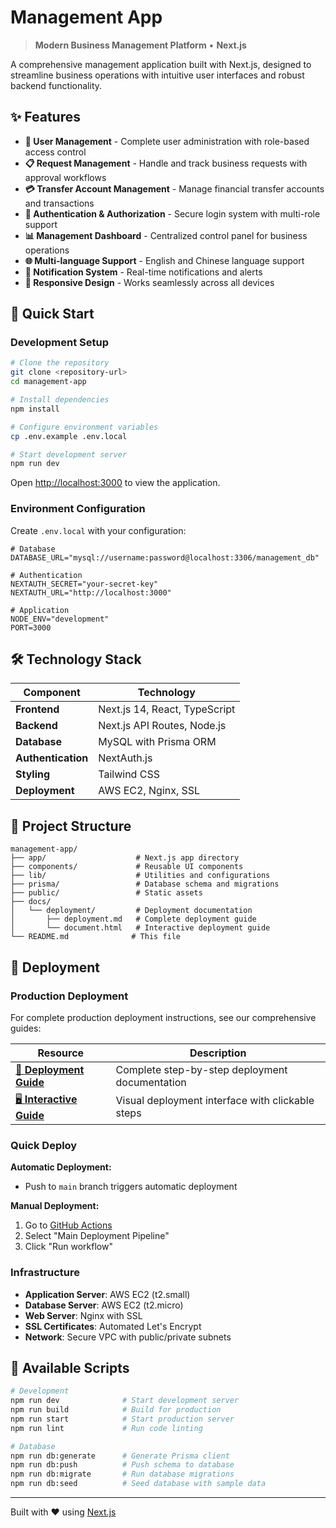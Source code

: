 # Management App

> **Modern Business Management Platform** • **Next.js**

A comprehensive management application built with Next.js, designed to streamline business operations with intuitive user interfaces and robust backend functionality.

## ✨ Features

- **👥 User Management** - Complete user administration with role-based access control
- **📋 Request Management** - Handle and track business requests with approval workflows  
- **💳 Transfer Account Management** - Manage financial transfer accounts and transactions
- **🔐 Authentication & Authorization** - Secure login system with multi-role support
- **📊 Management Dashboard** - Centralized control panel for business operations
- **🌐 Multi-language Support** - English and Chinese language support
- **🔔 Notification System** - Real-time notifications and alerts
- **📱 Responsive Design** - Works seamlessly across all devices

## 🚀 Quick Start

### Development Setup

```bash
# Clone the repository
git clone <repository-url>
cd management-app

# Install dependencies
npm install

# Configure environment variables
cp .env.example .env.local

# Start development server
npm run dev
```

Open [http://localhost:3000](http://localhost:3000) to view the application.

### Environment Configuration

Create `.env.local` with your configuration:

```env
# Database
DATABASE_URL="mysql://username:password@localhost:3306/management_db"

# Authentication
NEXTAUTH_SECRET="your-secret-key"
NEXTAUTH_URL="http://localhost:3000"

# Application
NODE_ENV="development"
PORT=3000
```

## 🛠️ Technology Stack

| Component | Technology |
|-----------|------------|
| **Frontend** | Next.js 14, React, TypeScript |
| **Backend** | Next.js API Routes, Node.js |
| **Database** | MySQL with Prisma ORM |
| **Authentication** | NextAuth.js |
| **Styling** | Tailwind CSS |
| **Deployment** | AWS EC2, Nginx, SSL |

## 📁 Project Structure

```
management-app/
├── app/                    # Next.js app directory
├── components/             # Reusable UI components
├── lib/                    # Utilities and configurations
├── prisma/                 # Database schema and migrations
├── public/                 # Static assets
├── docs/
│   └── deployment/         # Deployment documentation
│       ├── deployment.md   # Complete deployment guide
│       └── document.html   # Interactive deployment guide
└── README.md              # This file
```

## 🚀 Deployment

### Production Deployment

For complete production deployment instructions, see our comprehensive guides:

| Resource | Description |
|----------|-------------|
| [📖 **Deployment Guide**](./docs/deployment/deployment.md) | Complete step-by-step deployment documentation |
| [🖥️ **Interactive Guide**](./docs/deployment/document.html) | Visual deployment interface with clickable steps |

### Quick Deploy

**Automatic Deployment:**
- Push to `main` branch triggers automatic deployment

**Manual Deployment:**
1. Go to [GitHub Actions](../../actions)
2. Select "Main Deployment Pipeline"
3. Click "Run workflow"

### Infrastructure

- **Application Server**: AWS EC2 (t2.small)
- **Database Server**: AWS EC2 (t2.micro)
- **Web Server**: Nginx with SSL
- **SSL Certificates**: Automated Let's Encrypt
- **Network**: Secure VPC with public/private subnets

## 🔧 Available Scripts

```bash
# Development
npm run dev              # Start development server
npm run build            # Build for production
npm run start            # Start production server
npm run lint             # Run code linting

# Database
npm run db:generate      # Generate Prisma client
npm run db:push          # Push schema to database
npm run db:migrate       # Run database migrations
npm run db:seed          # Seed database with sample data
```

---

Built with ❤️ using [Next.js](https://nextjs.org/)